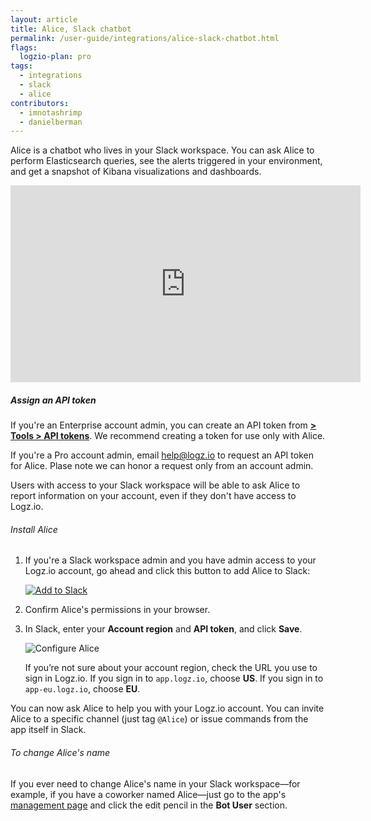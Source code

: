 ```yaml
---
layout: article
title: Alice, Slack chatbot
permalink: /user-guide/integrations/alice-slack-chatbot.html
flags:
  logzio-plan: pro
tags:
  - integrations
  - slack
  - alice
contributors:
  - imnotashrimp
  - danielberman
---
```


Alice is a chatbot who lives in your Slack workspace. You can ask Alice to perform Elasticsearch queries, see the alerts triggered in your environment, and get a snapshot of Kibana visualizations and dashboards.

<iframe width="560" height="315" src="https://www.youtube.com/embed/dNPhfyjaBTw" frameborder="0" allow="autoplay; encrypted-media" allowfullscreen></iframe>

##### Assign an API token

If you're an Enterprise account admin, you can create an API token from [**<i class="li li-gear"></i> > Tools > API tokens**](https://app.logz.io/#/dashboard/settings/api-tokens). We recommend creating a token for use only with Alice.

If you're a Pro account admin, email [help@logz.io](mailto:help@logz.io) to request an API token for Alice. Plase note we can honor a request only from an account admin.

<div class="info-box important">
  Users with access to your Slack workspace will be able to ask Alice to report information on your account, even if they don't have access to Logz.io.
</div>

###### Install Alice

1. If you're a Slack workspace admin and you have admin access to your Logz.io account, go ahead and click this button to add Alice to Slack:

    <a href="https://slack.com/oauth/authorize?client_id=8241711843.335794452337&amp;scope=bot">
      <img class="no-border" src="https://platform.slack-edge.com/img/add_to_slack.png" alt="Add to Slack">
    </a>

2. Confirm Alice's permissions in your browser.

3. In Slack, enter your **Account region** and **API token**, and click **Save**.

    ![Configure Alice]({{site.baseurl}}/images/integrations/integrations--alice-configuration.png)

    If you’re not sure about your account region, check the URL you use to sign in Logz.io. If you sign in to `app.logz.io`, choose **US**. If you sign in to `app-eu.logz.io`, choose **EU**.

You can now ask Alice to help you with your Logz.io account. You can invite Alice to a specific channel (just tag `@Alice`) or issue commands from the app itself in Slack.

###### To change Alice's name

If you ever need to change Alice's name in your Slack workspace—for example, if you have a coworker named Alice—just go to the app's [management page](https://slack.com/apps/A9VPCDA9X-alice?next_id=0) and click the edit pencil in the **Bot User** section.

